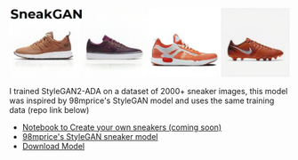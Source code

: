 ![Banner](https://github.com/Vilagamer999/SneakGAN/blob/main/banner.jpg?raw=true)

I trained StyleGAN2-ADA on a dataset of 2000+ sneaker images, this model was inspired by 98mprice's StyleGAN model and uses the same training data (repo link below)

* [Notebook to Create your own sneakers (coming soon)](#coming_soon)
* [98mprice's StyleGAN sneaker model](https://github.com/98mprice/sneaker-generator)
* [Download Model](https://github.com/Vilagamer999/SneakGAN/releases/download/v1.0/network-snapshot-sneakGAN-0000144.pkl)
